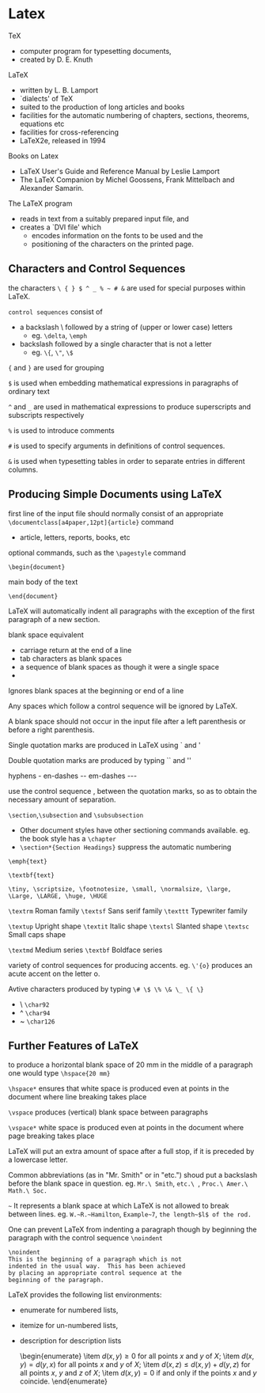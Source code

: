 Latex
=====

TeX

 - computer program for typesetting documents, 
 - created by D. E. Knuth
 
LaTeX
 
 - written by L. B. Lamport
 - `dialects' of TeX
 - suited to the production of long articles and books
 - facilities for the automatic numbering of chapters, sections, theorems, equations etc
 -  facilities for cross-referencing
 - LaTeX2e, released in 1994

Books on Latex

 - LaTeX User's Guide and Reference Manual by Leslie Lamport
 - The LaTeX Companion by Michel Goossens, Frank Mittelbach and Alexander Samarin.

The LaTeX program 

 - reads in text from a suitably prepared input file, and 
 - creates a `DVI file' which
    - encodes information on the fonts to be used and the
    - positioning of the characters on the printed page.

Characters and Control Sequences
--------------------------------

the characters `\ { } $ ^ _ % ~ # &` are used for special purposes within LaTeX. 

`control sequences` consist of 

 - a backslash \ followed by a string of (upper or lower case) letters
   - eg. `\delta`, `\emph`
 - backslash followed by a single character that is not a letter
   - eg. `\{`, `\"`, `\$`
   
`{` and `}` are used for grouping

`$` is used when embedding mathematical expressions in paragraphs of ordinary text

 `^` and `_` are used in mathematical expressions to produce superscripts and subscripts respectively
 
 `%` is used to introduce comments 

`#` is used to specify arguments in definitions of control sequences. 

 `&` is used when typesetting tables in order to separate entries in different columns.


Producing Simple Documents using LaTeX
----------------------------

 first line of the input file should normally consist of an appropriate `\documentclass[a4paper,12pt]{article}` command
 
  - article, letters, reports, books, etc
 
optional commands, such as the `\pagestyle` command
 
`\begin{document}`
 
main body of the text
 
`\end{document}`
 
 
LaTeX will automatically indent all paragraphs with the exception of the first paragraph of a new section.

blank space equivalent
  - carriage return at the end of a line
  - tab characters as blank spaces
  - a sequence of blank spaces as though it were a single space
  -
Ignores blank spaces at the beginning or end of a line

Any spaces which follow a control sequence will be ignored by LaTeX.

A blank space should not occur in the input file after a left parenthesis or before a right parenthesis.

Single quotation marks are produced in LaTeX using ` and '

Double quotation marks are produced by typing `` and ''

 hyphens -
 en-dashes --
 em-dashes ---
 
use the control sequence \, between the quotation marks, so as to obtain the necessary amount of separation.

`\section`,`\subsection` and `\subsubsection`

  - Other document styles have other sectioning commands available. eg. the book style has a `\chapter` 
  - `\section*{Section Headings}` suppress the automatic numbering 

`\emph{text}` 

`\textbf{text}`

    \tiny, \scriptsize, \footnotesize, \small, \normalsize, \large, \Large, \LARGE, \huge, \HUGE
    
`\textrm`   Roman family
`\textsf`   Sans serif family
`\texttt`   Typewriter family

`\textup`   Upright shape
`\textit`   Italic shape
`\textsl`   Slanted shape
`\textsc`   Small caps shape

`\textmd`   Medium series
`\textbf`   Boldface series

 variety of control sequences for producing accents. eg. `\'{o}` produces an acute accent on the letter o.
 
 Avtive characters produced by typing `\# \$ \% \& \_ \{ \}`
 
   - \ `\char92` 
   - ^ `\char94`
   - ~ `\char126`


Further Features of LaTeX
-------------------------

to produce a horizontal blank space of 20 mm in the middle of a paragraph one would type `\hspace{20 mm}`

`\hspace*` ensures that white space is produced even at points in the document where line breaking takes place

`\vspace` produces (vertical) blank space between paragraphs

`\vspace*` white space is produced even at points in the document where page breaking takes place

LaTeX will put an extra amount of space after a full stop, if it is preceded by a lowercase letter.

Common abbreviations (as in "Mr. Smith" or in "etc.") shoud put a backslash before the blank space in question. eg. `Mr.\ Smith`, `etc.\ `, `Proc.\ Amer.\ Math.\ Soc.`

`~` It represents a blank space at which LaTeX is not allowed to break between lines. eg. `W.~R.~Hamilton`, `Example~7`, `the length~$l$ of the rod.`

One can prevent LaTeX from indenting a paragraph though by beginning the paragraph with the control sequence `\noindent`

    \noindent
    This is the beginning of a paragraph which is not
    indented in the usual way.  This has been achieved
    by placing an appropriate control sequence at the
    beginning of the paragraph.

LaTeX provides the following list environments:

  - enumerate for numbered lists,
  - itemize for un-numbered lists,
  - description for description lists

    \begin{enumerate}
    \item
    $d(x,y) \geq 0$ for all points $x$ and $y$ of $X$;
    \item
    $d(x,y) = d(y,x)$ for all points $x$ and $y$ of $X$;
    \item
    $d(x,z) \leq d(x,y) + d(y,z)$ for all points $x$, $y$
    and $z$ of $X$;
    \item
    $d(x,y) = 0$ if and only if the points $x$ and $y$
    coincide.
    \end{enumerate}










 
 






